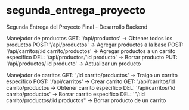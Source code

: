 # segunda_entrega_proyecto
Segunda Entrega del Proyecto Final - Desarrollo Backend


Manejador de productos
GET: '/api/productos' -> Obtener todos los productos
POST: '/api/productos' -> Agregar productos a la base
POST: '/api/carritos/:id carrito/productos' -> Agregar productos a un carrito especifico
DEL: '/api/productos/'id producto' -> Borrar producto
PUT: '/api/productos/ id producto' -> Actualizar un producto


Manejador de carritos
GET: '/id carrito/productos' -> Traigo un carrito especifico
POST: '/api/carritos' -> Crear carrito
GET: '/api/carritos/id carrito/productos -> Obtener carrito especifico
DEL: '/api/carritos/'id carrito/productos' -> Borrar carrito especifico
DEL: '"/:id carrito/productos/:id productos" -> Borrar producto de un carrito